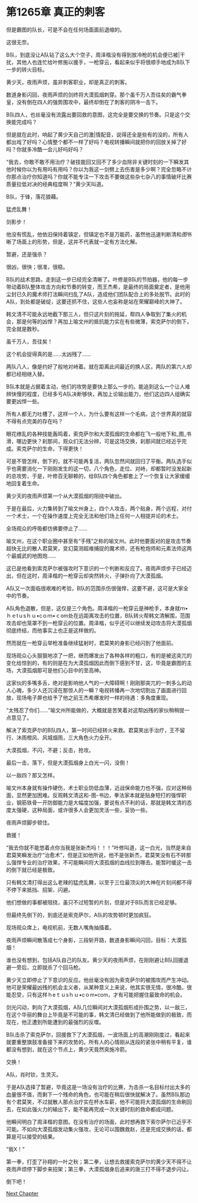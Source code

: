 # 第1265章 真正的刺客

但是霸图的队长，可是不会在任何场面面前退缩的。

这很无奈。

B队，到底没让A队钻了这么大个空子，周泽楷没有得到放冷枪的机会便已被|干扰，其他人也连忙给叶修施以援手，一枪穿云，看起来似乎将很顺手地成为B队下一步的转火目标。

黄少天，夜雨声烦，虽非刺客职业，却是真正的刺客。

数道身影闪回，夜雨声烦的剑终将大漠孤烟刺穿。那个虽千万人吾往矣的霸气拳皇，没有倒在四人的强势围攻中，最终却倒在了刺客的阴冷一击下。

B队四人，也丝毫没有流露出要回救的意图，这完全是要交换的节奏。只是这个交换能完成吗？

但是就在此时，响起了黄少天自己的激|情配音，说得还全是些有的没的，所有人都出戏了好吗？心情整个都不一样了好吗？电视转播瞬间就把你的回放关掉了好吗？你就多冷酷一会儿好吗好吗？

“我去，你敢不敢不用治疗？破技能回又回不了多少血除非关键时刻的一下瞬发其他时候你以为有用吗有用吗？你以为我这一剑劈上去伤害是多少啊？完全忽略不计你那点治疗你知道吗？你就不能专注一下攻击不要做这些杂七杂八的事情破坏比赛质量拉低对决的经典程度啊？”黄少天叫道。

B队，于锋，落花狼藉。

猛虎乱舞！

剑影步！

他没有慌乱，他依旧保持着镇定，但镇定也不是万能药，虽然他迅速判断清和*图*书晰了场面上的形势，但是，这并不代表就一定有方法化解。

暂避，还是强杀？

很凶，很快；很准，很稳。

B队的战术思路，走到这一步已经完全清晰了。叶修是B队的节拍器，他的每一步带动着B队整体攻击方向和节奏的转变，而王杰希，是最终的局面奠定者，是他用尘封已久的魔术师打法瞬间扫乱了A队，造成他们团队配合上的多处脱节。此时的A队，到处都是破绽，这要还抓不住，这些人也妄称是站在荣耀巅峰的大神了。

韩文清不可能永远地截下那三人，但只这片刻的拖延，帮四人争取到了集火的机会，那是何等的凶悍？再加上喻文州的抵抗能力实在有些微薄，索克萨尔的倒下，完全就是数秒。

虽千万人，吾往矣！

这个机会捉得真的是……太凶残了……

两队八人，像是约好了般地对峙着。就在距离此间最近的换人区，两队的第六人却都已经相继入替。

B队本就是占据着主动，他们的攻势是要快上那么一步的。能追到这么一个让人难辨快慢的程度，已经多亏A队决断够快，再加上论输出能力，他们这边四人组确实要更凶悍一些。

所有人都无力吐槽了，这样一个人，为什么要有这样一个毛病，这个世界真的就容不得有点完美的存在吗？

眼花缭乱的各种技能轰鸣着，索克萨尔和大漠孤烟的生命都在飞一般地下和_图_书滑，哪边更快？刹那间，观众们无法分辨，可是这场交换，刹那间就已经近乎完成。索克萨尔的生命，下得更快！

可是不管怎样，倒下的，就不可能再复活，两队忽然间就回归了平衡。两队选手似乎也需要消化一下刚刚发生的这一切，八个角色，走位、对峙，却都暂时没发起新的总攻势，于是，叶修百无聊赖的，给B队四个角色都套上了一个恢复让大家缓缓地回复着生命。

黄少天的夜雨声烦第一个从大漠孤烟的阻挠中破出。

于是在最后，火力集转到了喻文州身上，四个人攻击，两个贴身，两个远程，对付一个术士，一个在操作速度上完全无法和他们场上任何一人相提并论的术士。

全场观众的呼吸都仿佛要停止了……

喻文州，在这个职业圈中甚至有“手残”之称的喻文州。此时他要面对的是攻击节奏超快无比的散人君莫笑，变幻莫测超难捕捉的魔术师，还有枪炮师和元素法师这两个最威武的地图炮……

这已是他看到索克萨尔被强攻时下意识的一个判断和反应了。夜雨声烦步子已经迈出，但在这时，周泽楷的一枪穿云却突然转火，子弹扑向了大漠孤烟。

A队又一次面临很艰难的考验，B队的范围杀伤很强悍，这要不避，这可是大家全中的节奏。

A队角色退散，但是，这仅是三个角色。周泽楷的一枪穿云是神枪手，本身就ｍ•ｈｅtｕsｈｕ•cｏｍ•ｃom处在远距离攻击的位置，B队转火帮韩文清解围，范围攻击却也笼罩不到一枪穿云的位置。周泽楷，似乎还可以继续发动攻击将大漠孤烟彻底终结，而他事实上也正是这样做的。

然而就在一枪穿云举枪准备继续猛射时，君莫笑的身影已经闪到了他面前。

现场观众心头狠狠地凉了一把，继而爆发出了各种各样的粗口，有的是被这突兀的变化给惊到的，有的则是在为大漠孤烟因此而倒下感到不甘，这，毕竟是霸图的主场，大漠孤烟那可是他们心目中的至高神。

这家伙的多嘴多舌，绝对是影响他人气的一大障碍啊！刚刚那突兀的一刺多么的动人心魄，多少人还沉浸在那惊人的一瞬？电视转播再一次地切割出了画面进行回放，现场电子屏也给予了他之前王杰希爆发时一样的待遇：多角度重现。

“太残忍了你们……”喻文州所能做的，大概就是苦笑着对这帮凶残的家伙稍稍提一点意见了。

解决了索克萨尔的B队四人，第一时间已经转火来救。君莫笑出手治疗，王不留行、沐雨橙风、风城烟雨，三大角色火力全开。

大漠孤烟，不闪，不避；反击，抢攻。

最后一击，落下，但是大漠孤烟身上白光一闪，没倒！

以一敌四？那又怎样。

喻文州本身就有操作硬伤，术士职业防低血薄，近战保命能力也不强，应对这种局面，显然更加困难。反观韩文清这和-图-书边，拳法家本就是贴身短打的强悍职业，钢筋铁骨一开防御能力是大幅度加强，要说有点不利的话，那就是韩文清的态度太强硬，这种局面，或许很多人会更加灵活一些，妥协一些。

夜雨声烦脚步顿住。

救援！

“我去你就不能悠着点你当我是张新杰吗！！！”叶修叫道，这一白光，当然是来自君莫笑瞬发治疗“治愈术”，但是正如他所说，他不是张新杰，君莫笑没有石不转那么强悍专业的治疗效果，不可能瞬间将大漠孤烟的血线拉到哪去。能暂时缓这一击的倒下就已经是极致。

只有韩文清打得出这么老辣的猛虎乱舞，以至于三位最顶尖的大神在片刻间都不得不停下来抵挡、招架、闪避。

他们想做的事都被阻挠，虽只不过短暂的片刻，但是对于B队而言已经足够。

但最终先倒下的，到底还是索克萨尔，A队的攻势顿时更加疯狂。

现场观众席上，电视机前，无数人嘴角抽搐着。

夜雨声烦瞬间散落成七个身影，三段斩开路，数道身影瞬间闪回，目标：大漠孤烟！

谁也没有想到，包括A队自己的队友。黄少天的夜雨声烦，在刚刚避让B队回援退避一旁后，立即就杀了个回马枪。

黄少天立即停止了下意识的反应。他丝毫没有因为索克萨尔的被围攻而产生冲动。他可是荣耀最凶残的机会主义者，从某种意义上来说，他其实很无情，很冷酷，很能忍受，只有这样ｈeｔｕsｈｕ•cｏm•com，才有可能把握住最致命的机会。

剑光闪动，刺向了大漠孤烟，A队几位瞬间对大漠孤烟形成扑围之势，以一敌三，在这个华丽的舞台上毕竟是不可能的事，韩文清已经做到了他所能做到的极致，而现在，他正遭到所能遭到的最强烈的反噬。

B队击杀了索克萨尔，回援救下了大漠孤烟，一波场面上的高潮刚刚度过，看起来就要重整旗鼓准备接下来的攻势的。所有人的心情刚从连段的紧张中稍有平复，谁都没有想到，就在这个节点上，黄少天竟然突施冷箭。

交换！

A队，肖时钦，生灵灭。

于是A队选择了暂避，毕竟这是一场没有治疗的比赛，为击杀一名目标付出太多的血量很不值，而剩下一个残命的角色，也可能在稍后很快就解决了。虽然B队那边有个君莫笑，不过就散人那点治疗实在杯水车薪，他不可能将大漠孤烟的生命刷回去，在如此强火力的输出下，能不能再完成一次关键时刻的救命都成问题。

他瞬间明白了周泽楷的意图。在没有治疗的场面，此时想再救下索尔萨尔已近乎不可能。不如向大漠孤烟发动集火强攻，无论可以围魏救赵，还是完成交换的话，都算是可以接受的结果。

“我X！”

第一拳，打歪了孙翔的一叶之秋；第二拳，让想去救援索克萨尔的黄少天不得不让夜雨声烦停下脚步来招架；第三拳，大漠孤烟身后追来的唐三打不得不退步闪让。

倒下吧！



[Next Chapter](%E7%AC%AC1266%E7%AB%A0%20%E7%AC%AC%E4%B8%83%E8%B5%9B%E5%AD%A3%E7%9A%84%E4%B8%A4%E4%BD%8D%E6%96%B0%E7%A7%80.md)